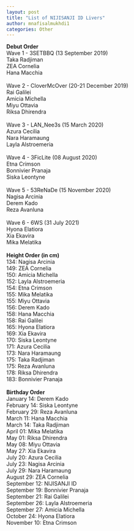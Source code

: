 ```yaml
---
layout: post
title: "List of NIJISANJI ID Livers"
author: mnafisalmukhdi1
categories: Other
---
```

<b>Debut Order</b><br>
Wave 1 - 3SETBBQ (13 September 2019)<br>
Taka Radjiman<br>
ZEA Cornelia<br>
Hana Macchia<br>
<br>
Wave 2 - CloverMcOver (20-21 December 2019)<br>
Rai Galilei<br>
Amicia Michella<br>
Miyu Ottavia<br>
Riksa Dhirendra<br>
<br>
Wave 3 - LAN_Nee3s (15 March 2020)<br>
Azura Cecilia<br>
Nara Haramaung<br>
Layla Alstroemeria<br>
<br>
Wave 4 - 3FicLite (08 August 2020)<br>
Etna Crimson<br>
Bonnivier Pranaja<br>
Siska Leontyne<br>
<br>
Wave 5 - 53ReNaDe (15 November 2020)<br>
Nagisa Arcinia<br>
Derem Kado<br>
Reza Avanluna<br>
<br>
Wave 6 - 6WS (31 July 2021)<br>
Hyona Elatiora<br>
Xia Ekavira<br>
Mika Melatika<br>
<br>
<b>Height Order (in cm)</b><br>
134: Nagisa Arcinia<br>
149: ZEA Cornelia<br>
150: Amicia Michella<br>
152: Layla Alstroemeria<br>
154: Etna Crimson<br>
155: Mika Melatika<br>
155: Miyu Ottavia<br>
156: Derem Kado<br>
158: Hana Macchia<br>
158: Rai Galilei<br>
165: Hyona Elatiora<br>
169: Xia Ekavira<br>
170: Siska Leontyne<br>
171: Azura Cecilia<br>
173: Nara Haramaung<br>
175: Taka Radjiman<br>
175: Reza Avanluna<br>
178: Riksa Dhirendra<br>
183: Bonnivier Pranaja<br>
<br>
<b>Birthday Order</b><br>
January 14: Derem Kado<br>
February 14: Siska Leontyne<br>
February 29: Reza Avanluna<br>
March 11: Hana Macchia<br>
March 14: Taka Radjiman<br>
April 01: Mika Melatika<br>
May 01: Riksa Dhirendra<br>
May 08: Miyu Ottavia<br>
May 27: Xia Ekavira<br>
July 20: Azura Cecilia<br>
July 23: Nagisa Arcinia<br>
July 29: Nara Haramaung<br>
August 29: ZEA Cornelia<br>
September 12: NIJISANJI ID<br>
September 19: Bonnivier Pranaja<br>
September 21: Rai Galilei<br>
September 26: Layla Alstroemeria<br>
September 27: Amicia Michella<br>
October 24: Hyona Elatiora<br>
November 10: Etna Crimson
